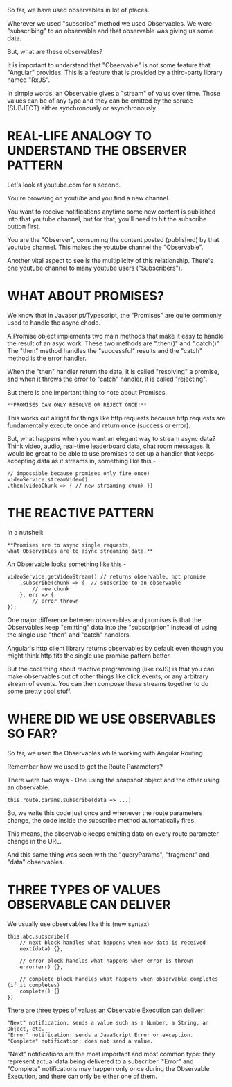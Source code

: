 So far, we have used observables in lot of places.

Wherever we used "subscribe" method we used Observables. We were "subscribing" to an observable and that observable was giving us some data.

But, what are these observables?

It is important to understand that "Observable" is not some feature that "Angular" provides. This is a feature that is provided by a third-party library named "RxJS". 

In simple words, an Observable gives a "stream" of valus over time.
Those values can be of any type and they can be emitted by the soruce (SUBJECT) either synchronously or asynchronously.

# REAL-LIFE ANALOGY TO UNDERSTAND THE OBSERVER PATTERN

Let's look at youtube.com for a second. 

You're browsing on youtube and you find a new channel. 

You want to receive notifications anytime some new content is published into that youtube channel, but for that, you'll need to hit the subscribe button first. 

You are the "Observer", consuming the content posted (published) by that youtube channel. This makes the youtube channel the "Observable". 

Another vital aspect to see is the multiplicity of this relationship. There's one youtube channel to many youtube users ("Subscribers").

# WHAT ABOUT PROMISES?

We know that in Javascript/Typescript, the "Promises" are quite commonly used to handle the async chode. 

A Promise object implements two main methods that make it easy to handle the result of an asyc work. These two methods are ".then()" and ".catch()". The "then" method handles the "successful" results and the "catch" method is the error handler.

When the "then" handler return the data, it is called "resolving" a promise, and when it throws the error to "catch" handler, it is called "rejecting".

But there is one important thing to note about Promises.

    **PROMISES CAN ONLY RESOLVE OR REJECT ONCE!**

This works out alright for things like http requests because http requests are fundamentally execute once and return once (success or error).

But, what happens when you want an elegant way to stream async data? Think video, audio, real-time leaderboard data, chat room messages. It would be great to be able to use promises to set up a handler that keeps accepting data as it streams in, something like this -

    // impossible because promises only fire once!
    videoService.streamVideo()
    .then(videoChunk => { // new streaming chunk })

# THE REACTIVE PATTERN

In a nutshell: 

    **Promises are to async single requests, 
    what Observables are to async streaming data.**


An Observable looks something like this - 

    videoService.getVideoStream() // returns observable, not promise
        .subscribe(chunk => {  // subscribe to an observable
            // new chunk
        }, err => {
            // error thrown
    });

One major difference between observables and promises is that the Observables keep "emitting" data into the "subscription" instead of using the single use "then" and "catch" handlers.

Angular's http client library returns observables by default even though you might think http fits the single use promise pattern better. 

But the cool thing about reactive programming (like rxJS) is that you can make observables out of other things like click events, or any arbitrary stream of events. You can then compose these streams together to do some pretty cool stuff.

# WHERE DID WE USE OBSERVABLES SO FAR?

So far, we used the Observables while working with Angular Routing.

Remember how we used to get the Route Parameters? 

There were two ways - One using the snapshot object and the other using an observable.

    this.route.params.subscribe(data => ...)

So, we write this code just once and whenever the route parameters change, the code inside the subscribe method automatically fires.

This means, the observable keeps emitting data on every route parameter change in the URL.

And this same thing was seen with the "queryParams",  "fragment" and "data" observables.


# THREE TYPES OF VALUES OBSERVABLE CAN DELIVER

We usually use observables like this (new syntax) 

    this.abc.subscribe({
        // next block handles what happens when new data is received
        next(data) {},

        // error block handles what happens when error is thrown
        error(err) {},

        // complete block handles what happens when observable completes (if it completes)
        complete() {}
    })


There are three types of values an Observable Execution can deliver:

    "Next" notification: sends a value such as a Number, a String, an Object, etc.
    "Error" notification: sends a JavaScript Error or exception.
    "Complete" notification: does not send a value.


"Next" notifications are the most important and most common type: they represent actual data being delivered to a subscriber. "Error" and "Complete" notifications may happen only once during the Observable Execution, and there can only be either one of them.